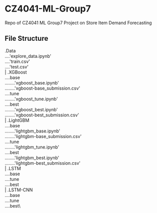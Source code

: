 # CZ4041-ML-Group7
Repo of CZ4041 ML Group7 Project on Store Item Demand Forecasting

## File Structure
.Data\
....'explore_data.ipynb'\
....'train.csv'\
....'test.csv'\
|
.XGBoost\
....base\
........'xgboost_base.ipynb'\
........'xgboost-base_submission.csv'\
....tune\
........'xgboost_tune.ipynb'\
....best\
........'xgboost_best.ipynb'\
........'xgboost-best_submission.csv'\
|
.LightGBM\
....base\
........'lightgbm_base.ipynb'\
........'lightgbm-base_submission.csv'\
....tune\
........'lightgbm_tune.ipynb'\
....best\
........'lightgbm_best.ipynb'\
........'lightgbm-best_submission.csv'\
|
.LSTM\
....base\
....tune\
....best\
|
.LSTM-CNN\
....base\
....tune\
....best\

